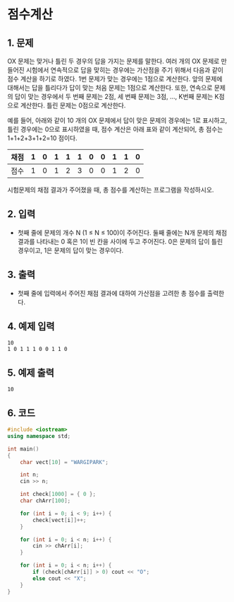 # 점수계산

## 1. 문제
OX 문제는 맞거나 틀린 두 경우의 답을 가지는 문제를 말한다. 여러 개의 OX 문제로 만들어진 시험에서 연속적으로 답을 맞히는 경우에는 가산점을 주기 위해서 다음과 같이 점수 계산을 하기로 하였다. 1번 문제가 맞는 경우에는 1점으로 계산한다. 앞의 문제에 대해서는 답을 틀리다가 답이 맞는 처음 문제는 1점으로 계산한다. 또한, 연속으로 문제의 답이 맞는 경우에서 두 번째 문제는 2점, 세 번째 문제는 3점, ..., K번째 문제는 K점으로 계산한다. 틀린 문제는 0점으로 계산한다.

예를 들어, 아래와 같이 10 개의 OX 문제에서 답이 맞은 문제의 경우에는 1로 표시하고, 틀린 경우에는 0으로 표시하였을 때, 점수 계산은 아래 표와 같이 계산되어, 총 점수는 1+1+2+3+1+2=10 점이다.

| 채점 | 1    | 0    | 1    | 1    | 1    | 0    | 0    | 1    | 1    | 0    |
| ---- | ---- | ---- | ---- | ---- | ---- | ---- | ---- | ---- | ---- | ---- |
| 점수 | 1    | 0    | 1    | 2    | 3    | 0    | 0    | 1    | 2    | 0    |

시험문제의 채점 결과가 주어졌을 때, 총 점수를 계산하는 프로그램을 작성하시오.

## 2. 입력
- 첫째 줄에 문제의 개수 N (1 ≤ N ≤ 100)이 주어진다. 둘째 줄에는 N개 문제의 채점 결과를 나타내는 0 혹은 1이 빈 칸을 사이에 두고 주어진다. 0은 문제의 답이 틀린 경우이고, 1은 문제의 답이 맞는 경우이다. 

## 3. 출력
- 첫째 줄에 입력에서 주어진 채점 결과에 대하여 가산점을 고려한 총 점수를 출력한다. 

## 4. 예제 입력
```
10
1 0 1 1 1 0 0 1 1 0
```

## 5. 예제 출력
```
10
```

## 6. 코드

```c++
#include <iostream>
using namespace std;

int main()
{
    char vect[10] = "WARGIPARK";

    int n;
    cin >> n;

    int check[1000] = { 0 };
    char chArr[100];

    for (int i = 0; i < 9; i++) {
        check[vect[i]]++;
    }

    for (int i = 0; i < n; i++) {
        cin >> chArr[i];
    }

    for (int i = 0; i < n; i++) {
        if (check[chArr[i]] > 0) cout << "O";
        else cout << "X";
    }
}
```

